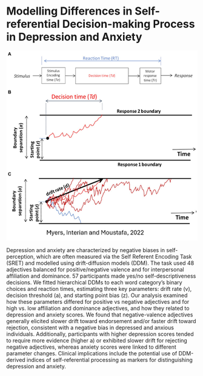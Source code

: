 # Modelling Differences in Self-referential Decision-making Process in Depression and Anxiety

<p align="center">
  <img src="relevant_papers/Myers_et_al_fig.png" width="900" title="theoretical model" height= 500>
</p>

Depression and anxiety are characterized by negative biases in self-perception, which are often measured via the Self Referent Encoding Task (SRET) and modelled using drift-diffusion models (DDM). The task used 48 adjectives balanced for positive/negative valence and for interpersonal affiliation and dominance. 57 participants made yes/no self-descriptiveness decisions. We fitted hierarchical DDMs to each word category’s binary choices and reaction times, estimating three key parameters: drift rate (v), decision threshold (a), and starting point bias (z). Our analysis examined how these parameters differed for positive vs negative adjectives and for high vs. low affiliation and dominance adjectives, and how they related to depression and anxiety scores. We found that negative-valence adjectives generally elicited slower drift toward endorsement and/or faster drift toward rejection, consistent with a negative bias in depressed and anxious individuals. Additionally, participants with higher depression scores tended to require more evidence (higher a) or exhibited slower drift for rejecting negative adjectives, whereas anxiety scores were linked to different parameter changes. Clinical implications include the potential use of DDM-derived indices of self-referential processing as markers for distinguishing depression and anxiety.
